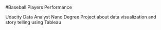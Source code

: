 #Baseball Players Performance

Udacity Data Analyst Nano Degree Project about data visualization and story telling using Tableau

